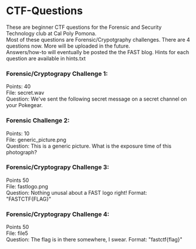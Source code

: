 # CTF-Questions
These are beginner CTF questions for the Forensic and Security Technology club at Cal Poly Pomona.<br/>
Most of these questions are Forensic/Crypotgraphy challenges. There are 4 questions now. More will be uploaded in the future. <br/>
Answers/how-to will eventually be posted the the FAST blog. Hints for each question are available in hints.txt

### Forensic/Cryptograpy Challenge 1:
Points: 40 <br/>
File: secret.wav <br/>
Question: We've sent the following secret message on a secret channel on your Pokegear.

### Forensic Challenge 2:
Points: 10 <br/>
File: generic_picture.png <br/>
Question: This is a generic picture. What is the exposure time of this photograph?

### Forensic/Cryptograpy Challenge 3:
Points 50 <br/>
File: fastlogo.png <br/>
Question: Nothing unusal about a FAST logo right! Format: "FASTCTF{FLAG}"

### Forensic/Cryptograpy Challenge 4:
Points 50 <br/>
File: file5 <br/>
Question: The flag is in there somewhere, I swear. Format: "fastctf{flag}"


